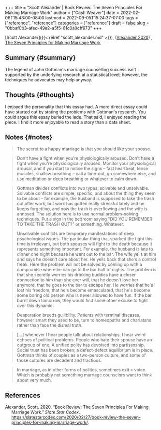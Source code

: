 +++
title = "Scott Alexander | Book Review: The Seven Principles For Making Marriage Work"
author = ["Cash Weaver"]
date = 2022-02-06T15:43:00-08:00
lastmod = 2022-09-05T15:24:37-07:00
tags = ["reference", "reference"]
categories = ["reference"]
draft = false
slug = "0bbaf0b3-afed-49e2-a5f5-61c0a0cff973"
+++

[Scott Alexander]({{< relref "scott_alexander.md" >}}), (<a href="#citeproc_bib_item_1">Alexander 2020</a>) , [The Seven Principles for Making Marriage Work](https://books.google.com/books?vid=ISBN9780609805794)


## Summary {#summary}

The legend of John Gottman's marriage counselling success isn't supported by the underlying research at a statistical level; however, the techniques he advocates may help anyway.


## Thoughts {#thoughts}

I enjoyed the personality that this essay had. A more direct essay could have started out by stating the problems with Gottman's research. You could argue this essay buried the lede. That said, I enjoyed reading the piece. I find it more enjoyable to read a story than a data sheet.


## Notes {#notes}

> The secret to a happy marriage is that you should like your spouse.

<!--quoteend-->

> Don't have a fight when you're physiologically aroused. Don't have a fight when you're physiologically aroused. Monitor your physiological arousal, and if you start to notice the signs – fast heartbeat, tense muscles, shallow breathing – call a time-out, go somewhere else, and use meditation or deep breathing or whatever to calm down.

<!--quoteend-->

> Gottman divides conflicts into two types: solvable and unsolvable. Solvable conflicts are simple, specific, and about the thing they seem to be about – for example, the husband is supposed to take the trash out after work, but work has gotten really stressful lately and he keeps forgetting, and now the trash is overflowing and the wife is annoyed. The solution here is to use normal problem-solving techniques. Put a sign in the bedroom saying "DID YOU REMEMBER TO TAKE THE TRASH OUT?" or something. Whatever.
>
> Unsolvable conflicts are temporary manifestations of deep psychological issues. The particular thing that sparked the fight this time is irrelevant, but both spouses will fight to the death because it represents something important. For example, the husband is late to dinner one night because he went out to the bar. The wife yells at him and says he doesn't care about her. He yells back that she's a control freak. Here the problem will not be solved by coming up with a compromise where he can go to the bar half of nights. The problem is that she secretly worries his drinking buddies have a closer connection to him than she ever will, that he doesn't love her anymore, that he goes to the bar to escape her. He worries that he's lost his freedom, that he's become emasculated, that he's become some boring old person who is never allowed to have fun. If the bar burnt down tomorrow, they would find some other excuse to fight over this dynamic.

<!--quoteend-->

> Desperation breeds gullibility. Patients with terminal diseases, however smart they used to be, turn to homeopaths and charlatans rather than face the dismal truth.

<!--quoteend-->

> [...] whenever I hear people talk about relationships, I hear weird echoes of political problems. People who hate their spouse have an outgroup of one. A unified polity has devolved into partisanship. Social trust has been broken; a defect-defect equilibrium is in place. Gottman thinks of couples as a two-person culture, and some of those cultures are decadent and fractious.

<!--quoteend-->

> In marriage, as in other forms of politics, sometimes exit &gt; voice. Which is probably not something marriage counselors want to think about very much.

## References

<style>.csl-entry{text-indent: -1.5em; margin-left: 1.5em;}</style><div class="csl-bib-body">
  <div class="csl-entry"><a id="citeproc_bib_item_1"></a>Alexander, Scott. 2020. “Book Review: The Seven Principles For Making Marriage Work.” <i>Slate Star Codex</i>. <a href="https://slatestarcodex.com/2020/02/27/book-review-the-seven-principles-for-making-marriage-work/">https://slatestarcodex.com/2020/02/27/book-review-the-seven-principles-for-making-marriage-work/</a>.</div>
</div>
